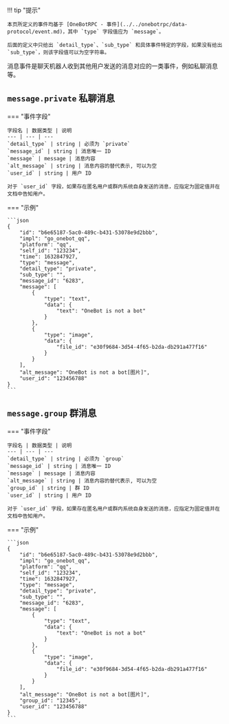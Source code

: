 !!! tip "提示"

    本页所定义的事件均基于 [OneBotRPC - 事件](../../onebotrpc/data-protocol/event.md)，其中 `type` 字段值应为 `message`。

    后面的定义中只给出 `detail_type`、`sub_type` 和具体事件特定的字段，如果没有给出 `sub_type`，则该字段值可以为空字符串。

消息事件是聊天机器人收到其他用户发送的消息对应的一类事件，例如私聊消息等。

## `message.private` 私聊消息

=== "事件字段"

    字段名 | 数据类型 | 说明
    --- | --- | ---
    `detail_type` | string | 必须为 `private`
    `message_id` | string | 消息唯一 ID
    `message` | message | 消息内容
    `alt_message` | string | 消息内容的替代表示, 可以为空
    `user_id` | string | 用户 ID

    对于 `user_id` 字段，如果存在匿名用户或群内系统自身发送的消息，应指定为固定值并在文档中告知用户。

=== "示例"

    ```json
    {
        "id": "b6e65187-5ac0-489c-b431-53078e9d2bbb",
        "impl": "go_onebot_qq",
        "platform": "qq",
        "self_id": "123234",
        "time": 1632847927,
        "type": "message",
        "detail_type": "private",
        "sub_type": "",
        "message_id": "6283",
        "message": [
            {
                "type": "text",
                "data": {
                    "text": "OneBot is not a bot"
                }
            },
            {
                "type": "image",
                "data": {
                    "file_id": "e30f9684-3d54-4f65-b2da-db291a477f16"
                }
            }
        ],
        "alt_message": "OneBot is not a bot[图片]",
        "user_id": "123456788"
    }
    ```

## `message.group` 群消息

=== "事件字段"

    字段名 | 数据类型 | 说明
    --- | --- | ---
    `detail_type` | string | 必须为 `group`
    `message_id` | string | 消息唯一 ID
    `message` | message | 消息内容
    `alt_message` | string | 消息内容的替代表示, 可以为空
    `group_id` | string | 群 ID
    `user_id` | string | 用户 ID

    对于 `user_id` 字段，如果存在匿名用户或群内系统自身发送的消息，应指定为固定值并在文档中告知用户。

=== "示例"

    ```json
    {
        "id": "b6e65187-5ac0-489c-b431-53078e9d2bbb",
        "impl": "go_onebot_qq",
        "platform": "qq",
        "self_id": "123234",
        "time": 1632847927,
        "type": "message",
        "detail_type": "private",
        "sub_type": "",
        "message_id": "6283",
        "message": [
            {
                "type": "text",
                "data": {
                    "text": "OneBot is not a bot"
                }
            },
            {
                "type": "image",
                "data": {
                    "file_id": "e30f9684-3d54-4f65-b2da-db291a477f16"
                }
            }
        ],
        "alt_message": "OneBot is not a bot[图片]",
        "group_id": "12345",
        "user_id": "123456788"
    }
    ```

